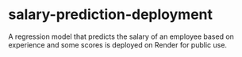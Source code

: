 # salary-prediction-deployment
A regression model that predicts the salary of an employee based on experience and some scores is deployed on Render for public use.
